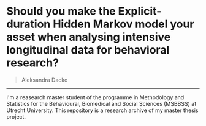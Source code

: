 # Should you make the Explicit-duration Hidden Markov model your asset when analysing intensive longitudinal data for behavioral research? 

> Aleksandra Dacko
---
I'm a reasearch master student of the programme in Methodology and Statistics for the Behavioural, Biomedical and Social Sciences (MSBBSS) at Utrecht University. 
This repository is a research archive of my master thesis project.
